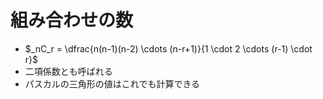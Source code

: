 # 組み合わせの数

- $_nC_r = \dfrac{n(n-1)(n-2) \cdots (n-r+1)}{1 \cdot 2 \cdots (r-1) \cdot r}$
- 二項係数とも呼ばれる
- パスカルの三角形の値はこれでも計算できる
